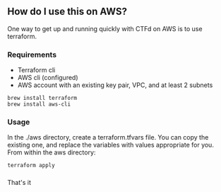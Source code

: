 
## How do I use this on AWS?
One way to get up and running quickly with CTFd on AWS is to use terraform.  

### Requirements
 - Terraform cli 
 - AWS cli (configured)
 - AWS account with an existing key pair, VPC, and at least 2 subnets

``` 
brew install terraform
brew install aws-cli
```

### Usage
In the ./aws directory, create a terraform.tfvars file.  You can copy the existing one, and replace the variables with values appropriate for you.  From within the aws directory:

```
terraform apply
```

###
That's it

